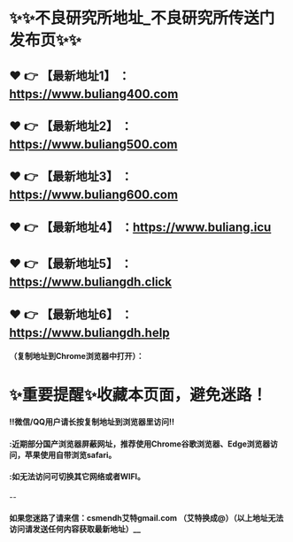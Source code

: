 # :sparkles::sparkles:不良研究所地址_不良研究所传送门发布页:sparkles::sparkles:

 :heart: :point_right: 【最新地址1】 ：https://www.buliang400.com
 ------
 :heart: :point_right: 【最新地址2】 ：https://www.buliang500.com
 ------
 :heart: :point_right: 【最新地址3】 ：https://www.buliang600.com
 ------
 :heart: :point_right: 【最新地址4】 ：https://www.buliang.icu
 ------
 :heart: :point_right: 【最新地址5】 ：https://www.buliangdh.click
 ------
 :heart: :point_right: 【最新地址6】 ：https://www.buliangdh.help
 ------


#### （复制地址到Chrome浏览器中打开）：
# :sparkles:重要提醒:sparkles:收藏本页面，避免迷路！
#### ‼️微信/QQ用户请长按复制地址到浏览器里访问‼
#### :近期部分国产浏览器屏蔽网址，推荐使用Chrome谷歌浏览器、Edge浏览器访问，苹果使用自带浏览safari。
#### :如无法访问可切换其它网络或者WIFI。
--
#### 如果您迷路了请来信：csmendh艾特gmail.com （艾特换成@）（以上地址无法访问请发送任何内容获取最新地址）__
